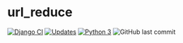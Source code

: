 # url_reduce
[![Django CI](https://github.com/mateuslourenco/url_reduce/actions/workflows/django.yml/badge.svg)](https://github.com/mateuslourenco/url_reduce/actions/workflows/django.yml)
[![Updates](https://pyup.io/repos/github/mateuslourenco/url_reduce/shield.svg)](https://pyup.io/repos/github/mateuslourenco/url_reduce/)
[![Python 3](https://pyup.io/repos/github/mateuslourenco/url_reduce/python-3-shield.svg)](https://pyup.io/repos/github/mateuslourenco/url_reduce/)
![GitHub last commit](https://img.shields.io/github/last-commit/mateuslourenco/url_reduce)
